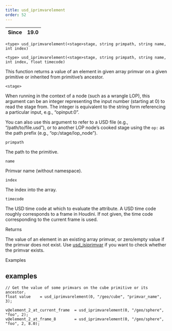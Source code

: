 ```yaml
---
title: usd_iprimvarelement
order: 52
---
```

| Since | 19.0 |
| --- | --- |

`<type> usd_iprimvarelement(<stage>stage, string primpath, string name, int index)`

`<type> usd_iprimvarelement(<stage>stage, string primpath, string name, int index, float timecode)`

This function returns a value of an element in given array primvar on a given primitive or inherited from primitive’s ancestor.

`<stage>`

When running in the context of a node (such as a wrangle LOP), this argument can be an integer representing the input number (starting at 0) to read the stage from. The integer is equivalent to the string form referencing a particular input, e.g., “opinput:0”.

You can also use this argument to refer to a USD file (e.g., “/path/to/file.usd”), or to another LOP node’s cooked stage using the `op:` as the path prefix (e.g., “op:/stage/lop_node”).

`primpath`

The path to the primitive.

`name`

Primvar name (without namespace).

`index`

The index into the array.

`timecode`

The USD time code at which to evaluate the attribute. A USD time code roughly corresponds to a frame in Houdini. If not given, the time code corresponding to the current frame is used.

Returns

The value of an element in an existing array primvar, or zero/empty value if the primvar does not exist. Use [usd_isiprimvar](./usd_isiprimvar "Checks if the primitive or its ancestor has a primvar of the given name.") if you want to check whether the primvar exists.

Examples

## examples

```vex
// Get the value of some primvars on the cube primitive or its ancestor.
float value    = usd_iprimvarelement(0, "/geo/cube", "primvar_name", 3);

v@element_2_at_current_frame  = usd_iprimvarelement(0, "/geo/sphere", "foo", 2);
v@element_2_at_frame_8        = usd_iprimvarelement(0, "/geo/sphere", "foo", 2, 8.0);

```
